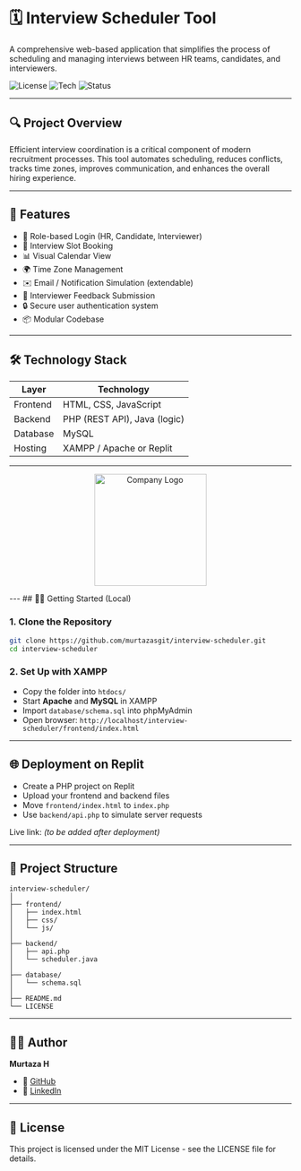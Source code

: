 # 🗓️ Interview Scheduler Tool

A comprehensive web-based application that simplifies the process of scheduling and managing interviews between HR teams, candidates, and interviewers.

![License](https://img.shields.io/badge/license-MIT-green)
![Tech](https://img.shields.io/badge/Stack-Full--Stack-blue)
![Status](https://img.shields.io/badge/Status-Active-brightgreen)

---

## 🔍 Project Overview

Efficient interview coordination is a critical component of modern recruitment processes. This tool automates scheduling, reduces conflicts, tracks time zones, improves communication, and enhances the overall hiring experience.

---

## 🚀 Features

- 🔐 Role-based Login (HR, Candidate, Interviewer)
- 📅 Interview Slot Booking
- 📊 Visual Calendar View
- 🌍 Time Zone Management
- ✉️ Email / Notification Simulation (extendable)
- 📝 Interviewer Feedback Submission
- 🔒 Secure user authentication system
- 📦 Modular Codebase

---

## 🛠️ Technology Stack

| Layer       | Technology                 |
|-------------|-----------------------------|
| Frontend    | HTML, CSS, JavaScript       |
| Backend     | PHP (REST API), Java (logic) |
| Database    | MySQL                       |
| Hosting     | XAMPP / Apache or Replit    |

---
 <p align="center">
  <img src="https://th.bing.com/th/id/OIP.g00w7K8gvCeH0YoEjADAwAAAAA?o=7rm=3&rs=1&pid=ImgDetMain&o=7&rm=3" alt="Company Logo" width="200"/>
</p>
---
## 🧑‍💻 Getting Started (Local)

### 1. Clone the Repository
```bash
git clone https://github.com/murtazasgit/interview-scheduler.git
cd interview-scheduler
```

### 2. Set Up with XAMPP
- Copy the folder into `htdocs/`
- Start **Apache** and **MySQL** in XAMPP
- Import `database/schema.sql` into phpMyAdmin
- Open browser: `http://localhost/interview-scheduler/frontend/index.html`

---

## 🌐 Deployment on Replit

- Create a PHP project on Replit
- Upload your frontend and backend files
- Move `frontend/index.html` to `index.php`
- Use `backend/api.php` to simulate server requests

Live link: _(to be added after deployment)_

---

## 📁 Project Structure

```
interview-scheduler/
│
├── frontend/
│   ├── index.html
│   ├── css/
│   └── js/
│
├── backend/
│   ├── api.php
│   └── scheduler.java
│
├── database/
│   └── schema.sql
│
├── README.md
└── LICENSE
```

---

## 🙋‍♂️ Author

**Murtaza H**  
- 🔗 [GitHub](https://github.com/murtazasgit)  
- 🔗 [LinkedIn](https://www.linkedin.com/in/murtaza-h-5279ba219/)

---

## 📄 License

This project is licensed under the MIT License - see the LICENSE file for details.
